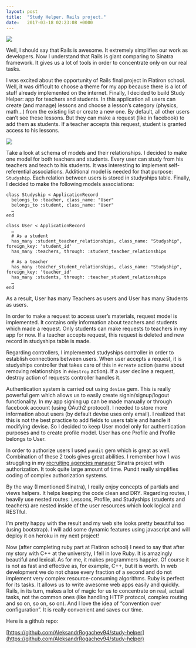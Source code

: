 ```yaml
---
layout: post
title:  "Study Helper. Rails project."
date:   2017-03-18 02:23:08 +0000
---
```


![]( http://imgh.us/study_helper2.jpg)

Well, I should say that Rails is awesome. It extremely simplifies our work as developers. Now I understand that Rails is giant comparing to Sinatra framework. It gives us a lot of tools in order to concentrate only on our real tasks.

I was excited about the opportunity of Rails final project in Flatiron school. Well, it was difficult to choose a theme for my app because there is a lot of stuff already implemented on the internet. Finally, I decided to build Study Helper: app for teachers and students. In this application all users can create (and manage) lessons and choose a lesson’s category (physics, math…) from the existing list or create a new one.  By default, all other users can’t see these lessons. But they can make a request (like in facebook) to add them as students. If a teacher accepts this request, student is granted access to his lessons. 

![]( http://imgh.us/schema_studyhelper_1.png)

Take a look at schema of models and their relationships. I decided to make one model for both teachers and students. Every user can study from his teachers and teach to his students. It was interesting to implement self-referential associations. Additional model is needed for that purpose: `Studyship`. Each relation between users is stored in studyships table. Finally, I decided to make the following models associations:

```
class Studyship < ApplicationRecord
  belongs_to :teacher, class_name: "User"
  belongs_to :student, class_name: "User"
  …
end

class User < ApplicationRecord
  …
  # As a student
  has_many :student_teacher_relationships, class_name: "Studyship", foreign_key: 'student_id'
  has_many :teachers, through: :student_teacher_relationships

  # As a teacher
  has_many :teacher_student_relationships, class_name: "Studyship", foreign_key: 'teacher_id'
  has_many :students, through: :teacher_student_relationships
  …
end
```

As a result, User has many Teachers as users and User has many Students as users.

In order to make a request to access user’s materials, request model is implemented. It contains only information about teachers and students which made a request. Only students can make requests to teachers in my app for now. If a teacher accepts request, this request is deleted and new record in studyships table is made.

Regarding controllers, I implemented studyships controller in order to establish connections between users. When user accepts a request, it is studyships controller that takes care of this in `#create` action (same about removing relationships in `#destroy` action). If a user decline a request, destroy action of requests controller handles it.

Authentication system is carried out using `devise` gem. This is really powerful gem which allows us to easily create signin/signup/logout functionality. In my app signing up can be made manually or through facebook account (using OAuth2 protocol). I needed to store more information about users (by default devise uses only email). I realized that this is not the best practice to add fields to users table and handle it modifying devise. So I decided to keep User model only for authentication purposes and to create profile model. User has one Profile and Profile belongs to User. 

In order to authorize users I used `pundit` gem which is great as well. Combination of these 2 tools gives great abilities. I remember how I was struggling in my [recruiting agencies manager]( http://aleksandr-rogachev-blog.com/2017/02/13/sinatra_recruiting_agencies_management/) Sinatra project with authorization. It took quite large amount of time. Pundit really simplifies coding of complex authorization systems. 

By the way (I mentioned Sinatra), I really enjoy concepts of partials and views helpers. It helps keeping the code clean and DRY. Regarding routes, I heavily use nested routes:  Lessons, Profile, and Studyships (students and teachers) are nested inside of the user resources which look logical and RESTful.

I’m pretty happy with the result and my web site looks pretty beautiful too (using bootstrap). I will add some dynamic features using javascript and will deploy it on heroku in my next project!

Now (after completing ruby part at Flatiron school) I need to say that after my story with C++ at the university, I fell in love Ruby. It is amazingly beautiful and lexical. As for me, it makes programmers happier. Of course it is not as fast and effective as, for example, C++, but it is worth. In web development we do not chase every fraction of a second and do not implement very complex resource-consuming algorithms. Ruby is perfect for its tasks. It allows us to write awesome web apps easily and quickly. Rails, in its turn, makes a lot of magic for us to concentrate on real, actual tasks, not the common ones (like handling HTTP protocol, complex routing and so on, so on, so on). And I love the idea of “convention over configuration”. It is really convenient and saves our time.

Here is a github repo:

[https://github.com/AleksandrRogachev94/study-helper](https://github.com/AleksandrRogachev94/study-helper)


